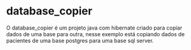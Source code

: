 # database_copier

O database_copier é um projeto java com hibernate criado para copiar dados de uma base para outra, nesse exemplo está copiando dados de pacientes de uma base postgres para uma base sql server.
